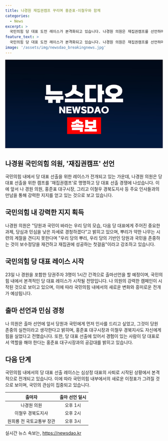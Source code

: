 ```yaml
---
title: 나경원 재집권캠프 꾸리며 홍준표·이철우와 함께
categories:
  - News
excerpt: >
  국민의힘 당 대표 도전 레이스가 본격화되고 있습니다. 나경원 의원은 재집권캠프를 선언하며 당권 경쟁에 발을 들였습니다. 나 의원과 함께한 당권주자들은 1시간 간격으로 출마선언을 할 예정이며, 이는 국민의힘 내에서의 긴장감을 고조시키고 있습니다. 또한, 나 의원은 당원과 국민의 소망을 경청하며 당 대표로서의 자질을 갖췄다는 의지를 밝히고 있습니다. 함께한 홍준표 대구시장과 이철우 경북도지사도 그를 응원하며 재집권에 대한 열정을 나타내고 있습니다.
feature_text: >
  국민의힘 당 대표 도전 레이스가 본격화되고 있습니다. 나경원 의원은 재집권캠프를 선언하며 당권 경쟁에 발을 들였습니다. 나 의원과 함께한 당권주자들은 1시간 간격으로 출마선언을 할 예정이며, 이는 국민의힘 내에서의 긴장감을 고조시키고 있습니다. 또한, 나 의원은 당원과 국민의 소망을 경청하며 당 대표로서의 자질을 갖췄다는 의지를 밝히고 있습니다. 함께한 홍준표 대구시장과 이철우 경북도지사도 그를 응원하며 재집권에 대한 열정을 나타내고 있습니다.
image: '/assets/img/newsdao_breakingnews.jpg'
---
```


<p><img src="/assets/img/newsdao_breakingnews.jpg" alt="implanttips 속보" /></p>

<h2 data-ke-size="size26">나경원 국민의힘 의원, '재집권캠프' 선언</h2>

<p>국민의힘 내에서 당 대표 선출을 위한 레이스가 전개되고 있는 가운데, 나경원 의원은 당대표 선출을 위한 캠프를 '재집권캠프'로 명명하고 당 대표 선출 경쟁에 나섰습니다. 이에 앞서 나 경원 의원, 홍준표 대구시장, 그리고 이철우 경북도지사 등 주요 인사들과의 만남을 통해 강력한 지지를 얻고 있는 것으로 보고 있습니다.</p>

<p data-ke-size="size16"></p>

<h2 data-ke-size="size24">국민의힘 내 강력한 지지 획득</h2>

<p>나경원 의원은 "당원과 국민이 바라는 우리 당의 모습, 다음 당 대표에게 주어진 중요한 과제, 당심과 민심을 낮은 자세로 경청하겠다"고 밝히고 있으며, 뿌리가 약한 나무는 시련의 계절을 견디지 못한다며 "우리 당의 뿌리, 우리 당의 기반인 당원과 국민을 존중하는 것이 보수정당을 재건하고 재집권에 성공하는 첫걸음"이라고 강조하고 있습니다.</p>

<p data-ke-size="size16"></p>

<h2 data-ke-size="size24">국민의힘 당 대표 레이스 시작</h2>

<p>23일 나 경원을 포함한 당권주자 3명이 1시간 간격으로 출마선언을 할 예정이며, 국민의힘 내에서 본격적인 당 대표 레이스가 시작될 전망입니다. 나 의원의 강력한 캠페인이 시작된 것으로 보이고 있으며, 이에 따라 국민의힘 내에서의 새로운 변화와 흥미로운 전개가 예상됩니다.</p>

<p data-ke-size="size16"></p>

<h2 data-ke-size="size24">출마 선언과 민심 경청</h2>

<p>나 의원은 출마 선언에 앞서 당원과 국민에게 먼저 인사를 드리고 싶었고, 그것이 당원 존중의 실천이라고 생각한다고 밝히며, 홍준표 대구시장과 이철우 경북지사도 자신에게 힘을 실었다고 전했습니다. 또한, 당 대표 선출에 있어서 경험이 있는 사람이 당 대표로서 역할을 해야 한다는 홍준표 대구시장과의 공감대를 밝히고 있습니다.</p>

<p data-ke-size="size16"></p>

<h2 data-ke-size="size24">다음 단계</h2>

<p>국민의힘 내에서의 당 대표 선출 레이스는 심상정 대표의 사퇴로 시작된 상황에서 본격적으로 전개되고 있습니다. 이에 따라 국민의힘 내부에서의 새로운 이정표가 그려질 것으로 보이며, 국민의 관심이 집중되고 있습니다.</p>

<table>
    <thead>
        <tr>
            <th>출마자</th>
            <th>출마 선언 일시</th>
        </tr>
    </thead>
    <tbody>
        <tr>
            <td style="text-align: center;">나경원 의원</td>
            <td style="text-align: center;">오후 1시</td>
        </tr>
        <tr>
            <td style="text-align: center;">이철우 경북도지사</td>
            <td style="text-align: center;">오후 2시</td>
        </tr>
        <tr>
            <td style="text-align: center;">원희룡 전 국토교통부 장관</td>
            <td style="text-align: center;">오후 3시</td>
        </tr>
    </tbody>
</table>

<p data-ke-size="size16"></p>
실시간 뉴스 속보는, <a href="https://newsdao.kr" rel="dofollow">https://newsdao.kr</a>


